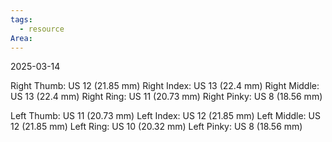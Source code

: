```yaml
---
tags:
  - resource
Area:
---
```

2025-03-14

Right Thumb:  US 12  (21.85 mm)
Right Index:  US 13 (22.4 mm)
Right Middle: US 13 (22.4 mm)
Right Ring: US 11 (20.73 mm)
Right Pinky:  US 8 (18.56 mm)

Left Thumb:  US 11 (20.73 mm)
Left Index:  US 12  (21.85 mm)
Left Middle:  US 12  (21.85 mm)
Left Ring:  US 10 (20.32 mm)
Left Pinky:  US 8 (18.56 mm)